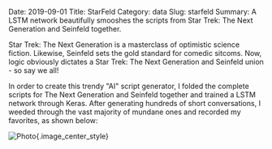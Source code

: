Date: 2019-09-01
Title: StarFeld
Category: data
Slug: starfeld
Summary: A LSTM network beautifully smooshes the scripts from Star Trek: The Next Generation and Seinfeld together.

Star Trek: The Next Generation is a masterclass of optimistic science fiction. Likewise, 
Seinfeld sets the gold standard for comedic sitcoms. Now, logic obviously dictates a Star 
Trek: The Next Generation and Seinfeld union - so say we all!
 
In order to create this trendy "AI" script generator, I folded the complete scripts for 
The Next Generation and Seinfeld together and trained a LSTM network through Keras. 
After generating hundreds of short conversations, I weeded through the vast majority 
of mundane ones and recorded my favorites, as shown below:

![Photo]({attach}/assets/data/2019/starfeld.png){.image_center_style}






